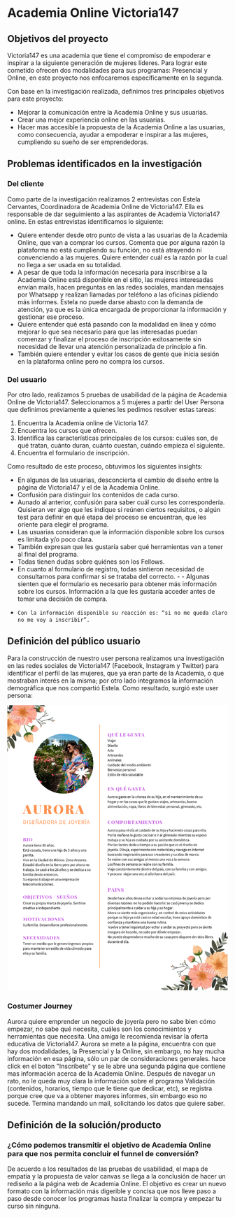 # Academia Online Victoria147

## Objetivos del proyecto

Victoria147 es una academia que tiene el compromiso de empoderar e inspirar a la siguiente generación de mujeres líderes. Para lograr este cometido ofrecen dos modalidades para sus programas: Presencial y Online, en este proyecto nos enfocaremos específicamente en la segunda.

Con base en la investigación realizada, definimos tres principales objetivos para este proyecto: 

- Mejorar la comunicación entre la Academia Online y sus usuarias.
- Crear una mejor experiencia online en las usuarias.
- Hacer mas accesible la propuesta de la Academia Online a las usuarias, como consecuencia, ayudar a empoderar e inspirar a las mujeres, cumpliendo su sueño de ser emprendedoras.


## Problemas identificados en la investigación

### Del cliente

Como parte de la investigación realizamos 2 entrevistas con Estela Cervantes, Coordinadora de Academia Online de Victoria147. Ella es responsable de dar seguimiento a las aspirantes de Academia Victoria147 online. 
En estas entrevistas identificamos lo siguiente:
- Quiere entender desde otro punto de vista a las usuarias de la Academia Online, que van a comprar los cursos. Comenta que por alguna razón la plataforma no está cumpliendo su función, no está atrayendo ni convenciendo a las mujeres. Quiere entender cuál es la razón por la cual no llega a ser usada en su totalidad.
- A pesar de que toda la información necesaria para inscribirse a la Academia Online está disponible en el sitio, las mujeres interesadas envían mails, hacen preguntas en las redes sociales, mandan mensajes por Whatsapp y realizan llamadas por teléfono a las oficinas pidiendo más informes. Estela no puede darse abasto con la demanda de atención, ya que es la única encargada de proporcionar la información y gestionar ese proceso.
- Quiere entender qué está pasando con la modalidad en línea y cómo mejorar lo que sea necesario para que las interesadas puedan comenzar y finalizar el proceso de inscripción exitosamente sin necesidad de llevar una atención personalizada de principio a fin.
- También quiere entender y evitar los casos de gente que inicia sesión en la plataforma online pero no compra los cursos.

### Del usuario

Por otro lado, realizamos 5 pruebas de usabilidad de la página de Academia Online de Victoria147. Seleccionamos a 5 mujeres a partir del User Persona que definimos previamente a quienes les pedimos resolver estas tareas:
1. Encuentra la Academia online de Victoria 147.
2. Encuentra los cursos que ofrecen.
3. Identifica las características principales de los cursos: cuáles son, de qué tratan, cuánto duran, cuánto cuestan, cuándo empieza el siguiente.
4. Encuentra el formulario de inscripción.

Como resultado de este proceso, obtuvimos los siguientes insights:
-    En algunas de las usuarias, desconcierta el cambio de diseño entre la página de Victoria147 y el de la Academia Online.
-    Confusión para distinguir los contenidos de cada curso.
-    Aunado al anterior, confusión para saber cuál curso les correspondería. Quisieran ver algo que les indique si reúnen ciertos requisitos, o algún test para definir en qué etapa del proceso se encuentran, que les oriente para elegir el programa.
-    Las usuarias consideran que la información disponible sobre los cursos es limitada y/o poco clara.
-    También expresan que les gustaría saber qué herramientas van a tener al final del programa.
-    Todas tienen dudas sobre quiénes son los Fellows.
-    En cuanto al formulario de registro, todas sintieron necesidad de consultarnos para confirmar si se trataba del correcto. -  -    Algunas sienten que el formulario es necesario para obtener más información sobre los cursos. Información a la que les gustaría acceder antes de tomar una decisión de compra.
-     Con la información disponible su reacción es: “si no me queda claro no me voy a inscribir”.

## Definición del público usuario

Para la construcción de nuestro user persona realizamos una investigación en las redes sociales de Victoria147 (Facebook, Instagram y Twitter) para identificar el perfil de las mujeres, que ya eran parte de la Academia, o que mostraban interés en la misma; por otro lado integramos la información demográfica que nos compartió Estela. Como resultado, surgió este user persona:

![user persona](https://raw.githubusercontent.com/MontseRV/UXEcommerceCDMX008/master/Aurora.png)

### Costumer Journey

Aurora quiere emprender un negocio de joyería pero no sabe bien cómo empezar, no sabe qué necesita, cuáles son los conocimientos y herramientas que necesita. Una amiga le recomienda revisar la oferta educativa de Victoria147.
Aurora se mete a la página, encuentra con que hay dos modalidades, la Presencial y la Online, sin embargo, no hay mucha información en esa página, sólo un par de consideraciones generales. hace click en el boton "Inscríbete" y se le abre una segunda página que contiene mas información acerca de la Academia Online. Después de navegar un rato, no le queda muy clara la información sobre el programa Validación (contenidos, horarios, tiempo que le tiene que dedicar, etc), se registra porque cree que va a obtener mayores informes, sin embargo eso no sucede. Termina mandando un mail, solicitando los datos que quiere saber.

## Definición de la solución/producto

### ¿Cómo podemos transmitir el objetivo de Academia Online para que nos permita concluir el funnel de conversión?

De acuerdo a los resultados de las pruebas de usabilidad, el mapa de empatía y la propuesta de valor canvas se llega a la conclusión de hacer un rediseño a la página web de Academia Online.
El objetivo es crear un nuevo formato con la información más digerible y concisa que nos lleve paso a paso desde conocer los programas hasta finalizar la compra y empezar tu curso sin ninguna.

